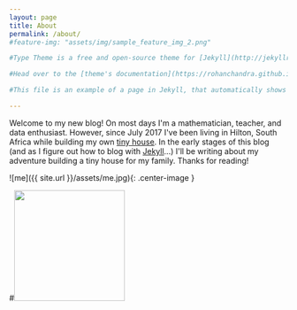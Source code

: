 ```yaml
---
layout: page
title: About
permalink: /about/
#feature-img: "assets/img/sample_feature_img_2.png"

#Type Theme is a free and open-source theme for [Jekyll](http://jekyllrb.com/), licensed under the MIT License.

#Head over to the [theme's documentation](https://rohanchandra.github.io/project/type/) for much more information about Type Theme or to install this theme on your own Jekyll site.

#This file is an example of a page in Jekyll, that automatically shows up in the header navigation, you can delete or modify this file freely.

---
```

Welcome to my new blog! On most days I'm a mathematician, teacher, and data enthusiast. However, since July 2017 I've been living in Hilton, South Africa while building my own [tiny house][tiny-house-wiki]. In the early stages of this blog (and as I figure out how to blog with [Jekyll][jekyll-site]...) I'll be writing about my adventure building a tiny house for my family. Thanks for reading!

![me]({{ site.url }}/assets/me.jpg){: .center-image }

#<img src="{{ site.url }}/assets/me.jpg" width="200" style="text-align: center;">

[tiny-house-wiki]: https://en.wikipedia.org/wiki/Tiny_house_movement
[jekyll-site]: https://jekyllrb.com/


